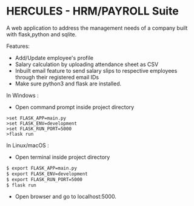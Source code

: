 # HERCULES - HRM/PAYROLL Suite
A web application to address the management needs of a company built with flask,python and sqlite.

Features:<br />
* Add/Update employee's profile<br />
* Salary calculation by uploading attendance sheet as CSV<br />
* Inbuilt email feature to send salary slips to respective employees through their registered email IDs<br />
* Make sure python3 and flask are installed.

In Windows : 
* Open command prompt inside project directory
```shell
>set FLASK_APP=main.py
>set FLASK_ENV=development
>set FLASK_RUN_PORT=5000
>flask run
```
In Linux/macOS :
* Open terminal inside project directory

```bash
$ export FLASK_APP=main.py
$ export FLASK_ENV=development
$ export FLASK_RUN_PORT=5000
$ flask run
```
* Open browser and go to localhost:5000.
